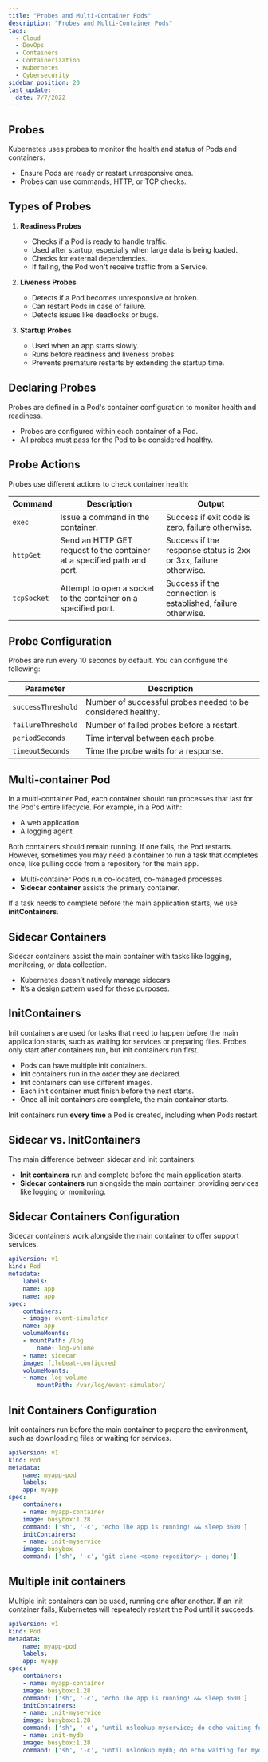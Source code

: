 ```yaml
---
title: "Probes and Multi-Container Pods"
description: "Probes and Multi-Container Pods"
tags:
  - Cloud
  - DevOps
  - Containers
  - Containerization
  - Kubernetes
  - Cybersecurity
sidebar_position: 20
last_update:
  date: 7/7/2022
---
```



## Probes

Kubernetes uses probes to monitor the health and status of Pods and containers.

- Ensure Pods are ready or restart unresponsive ones.
- Probes can use commands, HTTP, or TCP checks.

## Types of Probes

1. **Readiness Probes**  

   - Checks if a Pod is ready to handle traffic.
   - Used after startup, especially when large data is being loaded.
   - Checks for external dependencies.
   - If failing, the Pod won't receive traffic from a Service.

2. **Liveness Probes**  

   - Detects if a Pod becomes unresponsive or broken.
   - Can restart Pods in case of failure.
   - Detects issues like deadlocks or bugs.

3. **Startup Probes**  

   - Used when an app starts slowly.
   - Runs before readiness and liveness probes.
   - Prevents premature restarts by extending the startup time.


## Declaring Probes

Probes are defined in a Pod's container configuration to monitor health and readiness.

- Probes are configured within each container of a Pod.
- All probes must pass for the Pod to be considered healthy.

## Probe Actions

Probes use different actions to check container health:

| Command      | Description                                                                   | Output                                                                 |
|--------------|-------------------------------------------------------------------------------|------------------------------------------------------------------------|
| `exec`         | Issue a command in the container.                                             | Success if exit code is zero, failure otherwise.                      |
| `httpGet`      | Send an HTTP GET request to the container at a specified path and port.       | Success if the response status is 2xx or 3xx, failure otherwise.     |
| `tcpSocket`    | Attempt to open a socket to the container on a specified port.                | Success if the connection is established, failure otherwise.          |


## Probe Configuration

Probes are run every 10 seconds by default. You can configure the following:

| Parameter            | Description                                                              |
|----------------------|--------------------------------------------------------------------------|
| `successThreshold`   | Number of successful probes needed to be considered healthy.            |
| `failureThreshold`   | Number of failed probes before a restart.                               |
| `periodSeconds`      | Time interval between each probe.                                       |
| `timeoutSeconds`     | Time the probe waits for a response.                                    |


## Multi-container Pod

In a multi-container Pod, each container should run processes that last for the Pod's entire lifecycle. For example, in a Pod with:

- A web application
- A logging agent

Both containers should remain running. If one fails, the Pod restarts. However, sometimes you may need a container to run a task that completes once, like pulling code from a repository for the main app.

- Multi-container Pods run co-located, co-managed processes. 
- **Sidecar container** assists the primary container.

If a task needs to complete before the main application starts, we use **initContainers**.


## Sidecar Containers 

Sidecar containers assist the main container with tasks like logging, monitoring, or data collection. 

- Kubernetes doesn’t natively manage sidecars
- It’s a design pattern used for these purposes.

## InitContainers

Init containers are used for tasks that need to happen before the main application starts, such as waiting for services or preparing files. Probes only start after containers run, but init containers run first.

- Pods can have multiple init containers.
- Init containers run in the order they are declared.
- Init containers can use different images.
- Each init container must finish before the next starts.
- Once all init containers are complete, the main container starts.

Init containers run **every time** a Pod is created, including when Pods restart.

## Sidecar vs. InitContainers

The main difference between sidecar and init containers:

- **Init containers** run and complete before the main application starts.
- **Sidecar containers** run alongside the main container, providing services like logging or monitoring.

## Sidecar Containers Configuration

Sidecar containers work alongside the main container to offer support services.

```yaml
apiVersion: v1
kind: Pod
metadata:
    labels:
    name: app
    name: app
spec:
    containers:
    - image: event-simulator
    name: app
    volumeMounts:
    - mountPath: /log
        name: log-volume
    - name: sidecar
    image: filebeat-configured
    volumeMounts:
    - name: log-volume
        mountPath: /var/log/event-simulator/  
```

## Init Containers Configuration

Init containers run before the main container to prepare the environment, such as downloading files or waiting for services.

```yaml
apiVersion: v1
kind: Pod
metadata:
    name: myapp-pod
    labels:
    app: myapp
spec:
    containers:
    - name: myapp-container
    image: busybox:1.28
    command: ['sh', '-c', 'echo The app is running! && sleep 3600']
    initContainers:
    - name: init-myservice
    image: busybox
    command: ['sh', '-c', 'git clone <some-repository> ; done;'] 
```

## Multiple init containers

Multiple init containers can be used, running one after another. If an init container fails, Kubernetes will repeatedly restart the Pod until it succeeds.

```yaml
apiVersion: v1
kind: Pod
metadata:
    name: myapp-pod
    labels:
    app: myapp
spec:
    containers:
    - name: myapp-container
    image: busybox:1.28
    command: ['sh', '-c', 'echo The app is running! && sleep 3600']
    initContainers:
    - name: init-myservice
    image: busybox:1.28
    command: ['sh', '-c', 'until nslookup myservice; do echo waiting for myservice; sleep 2; done;']
    - name: init-mydb
    image: busybox:1.28
    command: ['sh', '-c', 'until nslookup mydb; do echo waiting for mydb; sleep 2; done;'] 
```